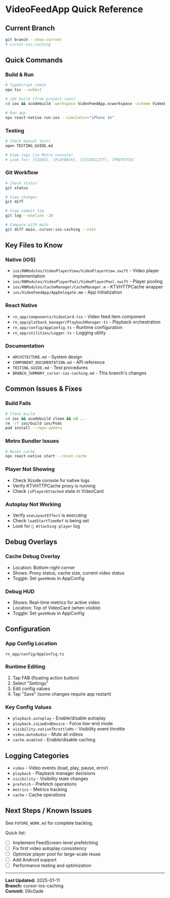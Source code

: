 # VideoFeedApp Quick Reference

## Current Branch
```bash
git branch --show-current
# cursor-ios-caching
```

## Quick Commands

### Build & Run
```bash
# TypeScript check
npx tsc --noEmit

# iOS build (from project root)
cd ios && xcodebuild -workspace VideoFeedApp.xcworkspace -scheme VideoFeedApp -configuration Debug -sdk iphonesimulator build && cd ..

# Run app
npx react-native run-ios --simulator="iPhone 16"
```

### Testing
```bash
# Check manual tests
open TESTING_GUIDE.md

# View logs (in Metro console)
# Look for: [VIDEO], [PLAYBACK], [VISIBILITY], [PREFETCH]
```

### Git Workflow
```bash
# Check status
git status

# View changes
git diff

# View commit log
git log --oneline -10

# Compare with main
git diff main..cursor-ios-caching --stat
```

## Key Files to Know

### Native (iOS)
- `ios/RNModules/VideoPlayerView/VideoPlayerView.swift` - Video player implementation
- `ios/RNModules/VideoPlayerPool/VideoPlayerPool.swift` - Player pooling
- `ios/RNModules/CacheManager/CacheManager.m` - KTVHTTPCache wrapper
- `ios/VideoFeedApp/AppDelegate.mm` - App initialization

### React Native
- `rn_app/components/VideoCard.tsx` - Video feed item component
- `rn_app/platback_manager/PlaybackManager.ts` - Playback orchestration
- `rn_app/config/AppConfig.ts` - Runtime configuration
- `rn_app/utilities/Logger.ts` - Logging utility

### Documentation
- `ARCHITECTURE.md` - System design
- `COMPONENT_DOCUMENTATION.md` - API reference
- `TESTING_GUIDE.md` - Test procedures
- `BRANCH_SUMMARY_cursor-ios-caching.md` - This branch's changes

## Common Issues & Fixes

### Build Fails
```bash
# Clean build
cd ios && xcodebuild clean && cd ..
rm -rf ios/build ios/Pods
pod install --repo-update
```

### Metro Bundler Issues
```bash
# Reset cache
npx react-native start --reset-cache
```

### Player Not Showing
- Check Xcode console for native logs
- Verify KTVHTTPCache proxy is running
- Check `isPlayerAttached` state in VideoCard

### Autoplay Not Working
- Verify `useLayoutEffect` is executing
- Check `loadStartTimeRef` is being set
- Look for `🔌 Attaching player` log

## Debug Overlays

### Cache Debug Overlay
- Location: Bottom-right corner
- Shows: Proxy status, cache size, current video status
- Toggle: Set `geekMode` in AppConfig

### Debug HUD
- Shows: Real-time metrics for active video
- Location: Top of VideoCard (when visible)
- Toggle: Set `geekMode` in AppConfig

## Configuration

### App Config Location
`rn_app/config/AppConfig.ts`

### Runtime Editing
1. Tap FAB (floating action button)
2. Select "Settings"
3. Edit config values
4. Tap "Save" (some changes require app restart)

### Key Config Values
- `playback.autoplay` - Enable/disable autoplay
- `playback.isLowEndDevice` - Force low-end mode
- `visibility.nativeThrottleMs` - Visibility event throttle
- `video.muteAudio` - Mute all videos
- `cache.enabled` - Enable/disable caching

## Logging Categories

- `video` - Video events (load, play, pause, error)
- `playback` - Playback manager decisions
- `visibility` - Visibility state changes
- `prefetch` - Prefetch operations
- `metrics` - Metrics tracking
- `cache` - Cache operations

## Next Steps / Known Issues

See `FUTURE_WORK.md` for complete backlog.

Quick list:
- [ ] Implement FeedScreen-level prefetching
- [ ] Fix first video autoplay consistency
- [ ] Optimize player pool for large-scale reuse
- [ ] Add Android support
- [ ] Performance testing and optimization

---

**Last Updated:** 2025-01-11  
**Branch:** cursor-ios-caching  
**Commit:** 09c0ade

